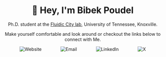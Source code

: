 <h1 align="center">👋 Hey, I'm Bibek Poudel</h1>
<p align="center">Ph.D. student at the <a href="https://poudel-bibek.github.io/handler/">Fluidic City lab</a>, University of Tennessee, Knoxville.</p>
<p align="center">Make yourself comfortable and look around or checkout the links below to connect with Me.</p>

<div align="center" style="display: flex; justify-content: center; gap: 60px;">
    <a href="https://poudel-bibek.github.io/" style="text-decoration: none;"> 
        <img src="https://img.icons8.com/fluency/48/domain.png" alt="Website">
    </a>
    <a href="mailto:iambibek@me.com" style="text-decoration: none;"> 
        <img src="https://img.icons8.com/fluency/48/mail--v1.png" alt="Email">
    </a>
    <a href="https://www.linkedin.com/in/poudelbibek/" style="text-decoration: none;"> 
        <img src="https://img.icons8.com/color/48/linkedin.png" alt="LinkedIn">
    </a>
    <a href="https://twitter.com/matrix_multiply" style="text-decoration: none;"> 
        <img src="https://img.icons8.com/color/48/twitter--v1.png" alt="X"> 
    </a>
</div>
